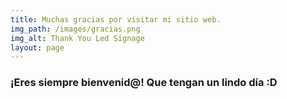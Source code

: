 ```yaml
---
title: Muchas gracias por visitar mi sitio web.
img_path: /images/gracias.png
img_alt: Thank You Led Signage
layout: page
---
```

### **¡Eres siempre bienvenid@! Que tengan un lindo día :D&#xA;**&#xA;
